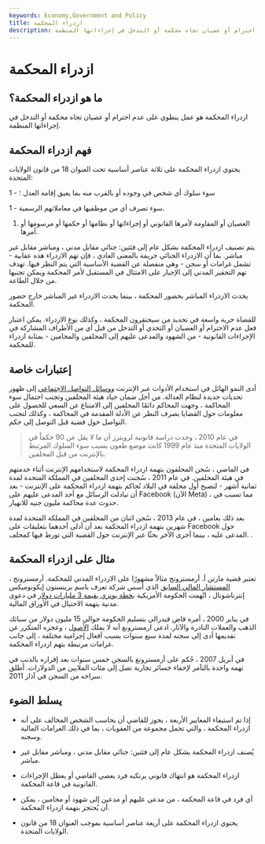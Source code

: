 ```yaml
---
keywords: Economy,Government and Policy
title: ازدراء المحكمة
description: ازدراء المحكمة هو عمل ينطوي على عدم احترام أو عصيان تجاه محكمة أو التدخل في إجراءاتها المنظمة.
---
```


# ازدراء المحكمة
## ما هو ازدراء المحكمة؟

ازدراء المحكمة هو عمل ينطوي على عدم احترام أو عصيان تجاه محكمة أو التدخل في إجراءاتها المنظمة.

## فهم ازدراء المحكمة

يحتوي ازدراء المحكمة على ثلاثة عناصر أساسية تحت العنوان 18 من قانون الولايات المتحدة:

1 - سوء سلوك أي شخص في وجوده أو بالقرب منه بما يعيق إقامة العدل ؛

1 - سوء تصرف أي من موظفيها في معاملاتهم الرسمية.

1. العصيان أو المقاومة لأمرها القانوني أو إجراءاتها أو نظامها أو حكمها أو مرسومها أو أمرها.

يتم تصنيف ازدراء المحكمة بشكل عام إلى فئتين: جنائي مقابل مدني ، ومباشر مقابل غير مباشر. بما أن الازدراء الجنائي جريمة بالمعنى العادي ، فإن تهم الازدراء هذه عقابية - تشمل غرامات أو سجن - وهي منفصلة عن القضية الأساسية التي يتم النظر فيها. تهدف تهم التحقير المدني إلى الإجبار على الامتثال في المستقبل لأمر المحكمة ويمكن تجنبها من خلال الطاعة.

يحدث الازدراء المباشر بحضور المحكمة ، بينما يحدث الازدراء غير المباشر خارج حضور المحكمة.

للقضاة حرية واسعة في تحديد من سيحتقرون المحكمة ، وكذلك نوع الازدراء. يمكن اعتبار فعل عدم الاحترام أو العصيان أو التحدي أو التدخل من قبل أي من الأطراف المشاركة في الإجراءات القانونية - من الشهود والمدعى عليهم إلى المحلفين والمحامين - بمثابة ازدراء للمحكمة.

## إعتبارات خاصة

أدى النمو الهائل في استخدام الأدوات عبر الإنترنت [ووسائل التواصل الاجتماعي](/social-media) إلى ظهور تحديات جديدة لنظام العدالة. من أجل ضمان حياد هيئة المحلفين وتجنب احتمال سوء المحاكمة ، وجهت المحاكم دائمًا المحلفين إلى الامتناع عن السعي للحصول على معلومات حول القضايا بصرف النظر عن الأدلة المقدمة في المحاكمة ، وكذلك لتجنب التواصل حول قضية قبل التوصل إلى حكم.

> في عام 2010 ، وجدت دراسة قانونية لرويترز أن ما لا يقل عن 90 حكماً في الولايات المتحدة منذ عام 1999 كانت موضع طعون بسبب سوء السلوك المرتبط بالإنترنت من قبل المحلفين.

>

في الماضي ، سُجن المحلفون بتهمة ازدراء المحكمة لاستخدامهم الإنترنت أثناء خدمتهم في هيئة المحلفين. في عام 2011 ، سُجنت إحدى المحلفين في المملكة المتحدة لمدة ثمانية أشهر - لتصبح أول محلفة في البلاد تُحاكم بتهمة ازدراء المحكمة على الإنترنت - بعد أن تبادلت الرسائل مع أحد المدعى عليهم على Facebook (الآن Meta) ، مما تسبب في حدوث عدة محاكمة مليون جنيه للانهيار.

بعد ذلك بعامين ، في عام 2013 ، سُجن اثنان من المحلفين في المملكة المتحدة لمدة شهرين بتهمة ازدراء المحكمة بعد أن أدلى أحدهما بتعليقات على Facebook حول المدعى عليه ، بينما أجرى الآخر بحثًا عبر الإنترنت حول القضية التي تورط فيها كمحلف. .

## مثال على ازدراء المحكمة

تعتبر قضية مارتن أ. أرمسترونج مثالاً مشهورًا على الازدراء المدني للمحكمة. أرمسترونج ، [المستشار المالي السابق](/financial-advisor) الذي أسس شركة تعرف باسم برينستون إيكونوميكس إنترناشونال ، اتُهمت الحكومة الأمريكية [بخطة بونزي بقيمة 3 مليارات دولار](/ponzischeme) في دعوى مدنية بتهمة الاحتيال في الأوراق المالية.

في يناير 2000 ، أمره قاض فيدرالي بتسليم الحكومة حوالي 15 مليون دولار من سبائك الذهب والعملات النادرة والآثار. ادعى ارمسترونغ أنه لا يملك [الأصول](/asset) ، وعجزه المتكرر عن تقديمها أدى إلى سجنه لمدة سبع سنوات بسبب أفعال إجرامية مختلفة ، إلى جانب غرامات مرتبطة بتهم ازدراء المحكمة.

في أبريل 2007 ، حُكم على أرمسترونغ بالسجن خمس سنوات بعد إقراره بالذنب في تهمة واحدة بالتآمر لإخفاء خسائر تجارية تصل إلى مئات الملايين من الدولارات. أطلق سراحه من السجن في آذار 2011.

## يسلط الضوء

- إذا تم استيفاء المعايير الأربعة ، يجوز للقاضي أن يحاسب الشخص المخالف على أنه ازدراء المحكمة ، والتي تحمل مجموعة من العقوبات ، بما في ذلك الغرامات المالية وسجنه.

- يُصنف ازدراء المحكمة بشكل عام إلى فئتين: جنائي مقابل مدني ، ومباشر مقابل غير مباشر.

- ازدراء المحكمة هو انتهاك قانوني يرتكبه فرد يعصي القاضي أو يعطل الإجراءات القانونية في قاعة المحكمة.

- أي فرد في قاعة المحكمة ، من مدعى عليهم أو مدعين إلى شهود أو محامين ، يمكن أن يُحتجز بتهمة ازدراء المحكمة.

- يحتوي ازدراء المحكمة على أربعة عناصر أساسية بموجب العنوان 18 من قانون الولايات المتحدة.

